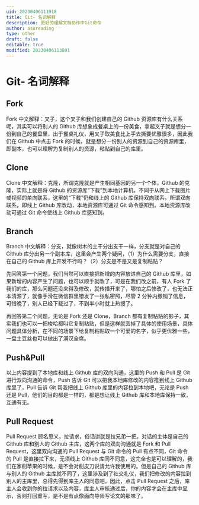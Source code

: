 ```yaml
---
uid: 20230406111918
title: Git- 名词解释
description: 更好的理解文档协作中Git命令
author: asureading
type: other
draft: false
editable: true
modified: 20230406113801
---
```


# Git- 名词解释

## Fork

Fork 中文解释：叉子，这个叉子和我们创建自己的 Github 资源库有什么关系呢，其实可以将别人的 Github 库想象成餐桌上的一份美食，拿起叉子就是想分一份到自己的餐盘里，出于餐桌礼仪，用叉子取美食比上手去撕要优雅很多，因此我们在 Github 中点击 Fork 的时候，就是想分一份别人的资源到自己的资源库里，即副本，也可以理解为复制别人的资源，粘贴到自己的库里。 

## Clone

Clone 中文解释：克隆，所谓克隆就是产生相同基因的另一个个体，Github 的克隆，实际上就是将 Github 的资源库“下载”到本地计算机，不同于从网上下载图片或视频的单向联系，这里的“下载”仍和线上的 Github 库保持双向联系，所谓双向联系，即线上 Github 库改动，本地资源库可通过 Git 命令感知到。本地资源库改动可通过 Git 命令使线上 Github 库感知到。 

## Branch

Branch 中文解释：分支，就像树木的主干分出支干一样，分支就是对自己的 Github 库分出另一个副本库，这里会产生两个疑问，（1）为什么需要分支，直接在自己的 Github 库上开发不行吗？（2）分支是不是又是复制粘贴？

先回答第一个问题，我们当然可以直接把新增的内容放进自己的 Github 库里，如果新增的内容产生了问题，也可以顺手就改了，可是在我们改之前，有人 Fork 了我们的库，那么问题还没来得及修改，就传播开来了，哪怕之后修改了，也无法正本清源了，就像手滑在微信群里错发了一张私密照，尽管 2 分钟内撤销了信息，可惜晚了，别人已经下载过了，不到半小时就上热搜了。

再回答第二个问题，无论是 Fork 还是 Clone，Branch 都有复制粘贴的影子，其实我们也可以一把梭哈都叫它复制粘贴，但是这样就丢掉了具体的使用场景，具体问题具体分析，在不同的场景下给复制粘贴取一个可爱的名字，似乎更优雅一些，一盘土豆丝也可以做出了满汉全席。

## Push&Pull

以上内容提到了本地库和线上 Github 库的双向沟通，这里的 Push 和 Pull 是 Git 进行双向沟通的命令，Push 告诉 Git 可以把我本地库修改的内容推到线上 Github 库里了，Pull 告诉 Git 帮我把线上 Github 库里的内容拉到本地吧，无论是 Push 还是 Pull，他们的目的都是一样的，都是想让线上 Github 库和本地库保持一致，互通有无。

## Pull Request

Pull Request 顾名思义，拉请求，俗话讲就是拉兄弟一把。对话的主体是自己的 Github 库和别人的 Github 主库，这两个库的双向沟通就是 Fork 和 Pull Request，这里双向沟通的 Pull Request 与 Git 命令的 Pull 有点不同，Git 命令的 Pull 是直接拉下来，无须线上 Github 库同不同意，这完全也是可以理解的，我们在家削苹果的时候，是不会对削皮刀说请允许我使用的。但是自己的 Github 库与别人的 Github 主库就不同了，这里涉及到了社交礼仪，我们把修改的内容拉到别人的主库里，总得先得到库主人的同意吧，因此，点击 Pull Request 之后，库主人会收到你的拉请求以及内容，库主人审核通过后，你的内容才会在主库中显示，否则打回重写，是不是有点像面向导师写论文的那味了。
